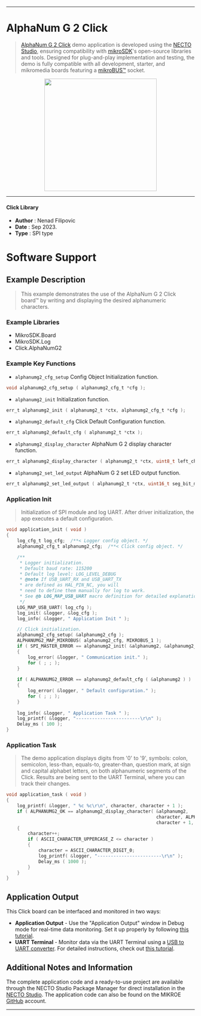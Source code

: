 
---
# AlphaNum G 2 Click

> [AlphaNum G 2 Click](https://www.mikroe.com/?pid_product=MIKROE-5903) demo application is developed using
the [NECTO Studio](https://www.mikroe.com/necto), ensuring compatibility with [mikroSDK](https://www.mikroe.com/mikrosdk)'s
open-source libraries and tools. Designed for plug-and-play implementation and testing, the demo is fully compatible with
all development, starter, and mikromedia boards featuring a [mikroBUS&trade;](https://www.mikroe.com/mikrobus) socket.

<p align="center">
  <img src="https://www.mikroe.com/?pid_product=MIKROE-5903&image=1" height=300px>
</p>

---

#### Click Library

- **Author**        : Nenad Filipovic
- **Date**          : Sep 2023.
- **Type**          : SPI type

# Software Support

## Example Description

> This example demonstrates the use of the AlphaNum G 2 Click board&trade; 
> by writing and displaying the desired alphanumeric characters.

### Example Libraries

- MikroSDK.Board
- MikroSDK.Log
- Click.AlphaNumG2

### Example Key Functions

- `alphanumg2_cfg_setup` Config Object Initialization function.
```c
void alphanumg2_cfg_setup ( alphanumg2_cfg_t *cfg );
```

- `alphanumg2_init` Initialization function.
```c
err_t alphanumg2_init ( alphanumg2_t *ctx, alphanumg2_cfg_t *cfg );
```

- `alphanumg2_default_cfg` Click Default Configuration function.
```c
err_t alphanumg2_default_cfg ( alphanumg2_t *ctx );
```

- `alphanumg2_display_character` AlphaNum G 2 display character function.
```c
err_t alphanumg2_display_character ( alphanumg2_t *ctx, uint8_t left_char, uint16_t left_brightness, uint8_t right_char, uint16_t right_brightness );
```

- `alphanumg2_set_led_output` AlphaNum G 2 set LED output function.
```c
err_t alphanumg2_set_led_output ( alphanumg2_t *ctx, uint16_t seg_bit_mask, alphanumg2_dot_t seg_dot, uint16_t brightness );
```

### Application Init

> Initialization of SPI module and log UART.
> After driver initialization, the app executes a default configuration.

```c
void application_init ( void )
{
    log_cfg_t log_cfg;  /**< Logger config object. */
    alphanumg2_cfg_t alphanumg2_cfg;  /**< Click config object. */

    /** 
     * Logger initialization.
     * Default baud rate: 115200
     * Default log level: LOG_LEVEL_DEBUG
     * @note If USB_UART_RX and USB_UART_TX 
     * are defined as HAL_PIN_NC, you will 
     * need to define them manually for log to work. 
     * See @b LOG_MAP_USB_UART macro definition for detailed explanation.
     */
    LOG_MAP_USB_UART( log_cfg );
    log_init( &logger, &log_cfg );
    log_info( &logger, " Application Init " );

    // Click initialization.
    alphanumg2_cfg_setup( &alphanumg2_cfg );
    ALPHANUMG2_MAP_MIKROBUS( alphanumg2_cfg, MIKROBUS_1 );
    if ( SPI_MASTER_ERROR == alphanumg2_init( &alphanumg2, &alphanumg2_cfg ) )
    {
        log_error( &logger, " Communication init." );
        for ( ; ; );
    }
    
    if ( ALPHANUMG2_ERROR == alphanumg2_default_cfg ( &alphanumg2 ) )
    {
        log_error( &logger, " Default configuration." );
        for ( ; ; );
    }
    
    log_info( &logger, " Application Task " );
    log_printf( &logger, "------------------------\r\n" );
    Delay_ms ( 100 );
}
```

### Application Task

> The demo application displays digits from '0' to '9', 
> symbols: colon, semicolon, less-than, equals-to, greater-than, question mark, at sign 
> and capital alphabet letters, on both alphanumeric segments of the Click. 
> Results are being sent to the UART Terminal, where you can track their changes.

```c
void application_task ( void )
{
    log_printf( &logger, " %c %c\r\n", character, character + 1 );
    if ( ALPHANUMG2_OK == alphanumg2_display_character( &alphanumg2, 
                                                        character, ALPHANUMG2_BRIGHTNESS_MAX, 
                                                        character + 1, ALPHANUMG2_BRIGHTNESS_MAX ) )
    {
        character++;
        if ( ASCII_CHARACTER_UPPERCASE_Z <= character )
        {
            character = ASCII_CHARACTER_DIGIT_0;
            log_printf( &logger, "------------------------\r\n" );
            Delay_ms ( 1000 );
        }
    }
}
```

## Application Output

This Click board can be interfaced and monitored in two ways:
- **Application Output** - Use the "Application Output" window in Debug mode for real-time data monitoring.
Set it up properly by following [this tutorial](https://www.youtube.com/watch?v=ta5yyk1Woy4).
- **UART Terminal** - Monitor data via the UART Terminal using
a [USB to UART converter](https://www.mikroe.com/click/interface/usb?interface*=uart,uart). For detailed instructions,
check out [this tutorial](https://help.mikroe.com/necto/v2/Getting%20Started/Tools/UARTTerminalTool).

## Additional Notes and Information

The complete application code and a ready-to-use project are available through the NECTO Studio Package Manager for 
direct installation in the [NECTO Studio](https://www.mikroe.com/necto). The application code can also be found on
the MIKROE [GitHub](https://github.com/MikroElektronika/mikrosdk_click_v2) account.

---
